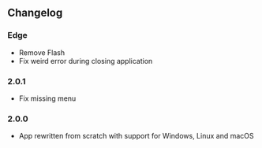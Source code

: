 ## Changelog

### Edge

- Remove Flash
- Fix weird error during closing application

### 2.0.1

- Fix missing menu

### 2.0.0

- App rewritten from scratch with support for Windows, Linux and macOS
